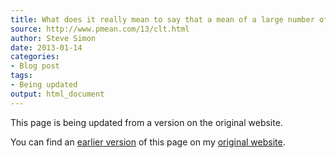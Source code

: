 ```yaml
---
title: What does it really mean to say that a mean of a large number of variables is approximately normal
source: http://www.pmean.com/13/clt.html
author: Steve Simon
date: 2013-01-14
categories:
- Blog post
tags:
- Being updated
output: html_document
---
```


This page is being updated from a version on the original website.

<!---More--->

You can find an [earlier version][sim1] of this page on my [original website][sim2].

[sim1]: http://www.pmean.com/13/clt.html
[sim2]: http://www.pmean.com/original_site.html
